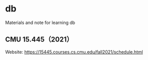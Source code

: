# db
Materials and note for learning db

## CMU 15.445（2021）
Website: https://15445.courses.cs.cmu.edu/fall2021/schedule.html
